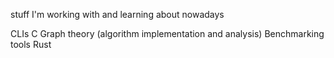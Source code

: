 stuff I'm working with and learning about nowadays

CLIs
C
Graph theory (algorithm implementation and analysis)
Benchmarking tools
Rust
